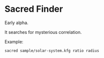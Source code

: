 

# Sacred Finder

Early alpha.

It searches for mysterious correlation.

Example:

```
sacred sample/solar-system.kfg ratio radius
```

